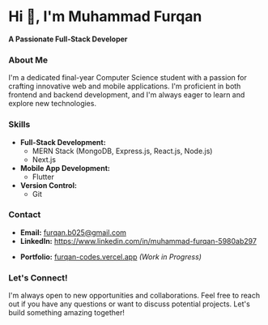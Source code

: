 # **Hi 👋, I'm Muhammad Furqan**

**A Passionate Full-Stack Developer**

### **About Me**

I'm a dedicated final-year Computer Science student with a passion for crafting innovative web and mobile applications. I'm proficient in both frontend and backend development, and I'm always eager to learn and explore new technologies.

### **Skills**

* **Full-Stack Development:**
  * MERN Stack (MongoDB, Express.js, React.js, Node.js)
  * Next.js
* **Mobile App Development:**
  * Flutter
* **Version Control:**
  * Git

### **Contact**

* **Email:** furqan.b025@gmail.com
* **LinkedIn:** https://www.linkedin.com/in/muhammad-furqan-5980ab297
- **Portfolio:** [furqan-codes.vercel.app](https://furqan-codes.vercel.app) *(Work in Progress)*


### **Let's Connect!**

I'm always open to new opportunities and collaborations. Feel free to reach out if you have any questions or want to discuss potential projects. Let's build something amazing together!
